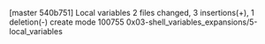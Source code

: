 [master 540b751] Local variables
 2 files changed, 3 insertions(+), 1 deletion(-)
 create mode 100755 0x03-shell_variables_expansions/5-local_variables

